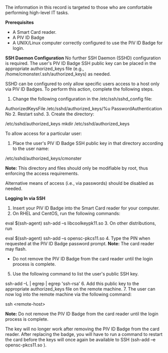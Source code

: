 The information in this record is targeted to those who are comfortable performing high-level IT tasks.

**Prerequisites**

- A Smart Card reader.
- A PIV ID Badge
- A UNIX/Linux computer correctly configured to use the PIV ID Badge for login.

**SSH Daemon Configuration**
No further SSH Daemon (SSHD) configuration is required. The user&#39;s PIV ID Badge SSH public key can be placed in the appropriate authorized\_keys file (e.g., /home/cmonster/.ssh/authorized\_keys) as needed.

SSHD can be configured to only allow specific users access to a host only via PIV ID Badges. To perform this action, complete the following steps.

1. Change the following configuration in the /etc/ssh/sshd\_config file:

AuthorizedKeysFile /etc/sshd/authorized\_keys/%u
PasswordAuthentication No
2. Restart sshd.
3. Create the directory:

/etc/sshd/authorized\_keys
mkdir /etc/sshd/authorized\_keys

To allow access for a particular user:

1. Place the user&#39;s PIV ID Badge SSH public key in that directory according to the user name:

/etc/sshd/authorized\_keys/cmonster

**Note:**  This directory and files should only be modifiable by root, thus enforcing the access requirements.

Alternative means of access (i.e., via passwords) should be disabled as needed.

**Logging In via SSH**

1. Insert your PIV ID Badge into the Smart Card reader for your computer.
2. On RHEL and CentOS, run the following commands:

eval $(ssh-agent)
ssh-add –s libcoolkeypk11.so
3. On other distributions, run

eval $(ssh-agent)
ssh-add –s opensc-pkcs11.so
4. Type the PIN when requested at the PIV ID Badge password prompt.  **Note:**  The card reader may flash.
  - Do not remove the PIV ID Badge from the card reader until the login process is complete.
5. Use the following command to list the user&#39;s public SSH key.

ssh-add –L | egrep  | egrep &#39;ssh-rsa&#39;
6. Add this public key to the appropriate authorized\_keys file on the remote machine.
7. The user can now log into the remote machine via the following command:

ssh &lt;remote-host&gt;

**Note:**  Do not remove the PIV ID Badge from the card reader until the login process is complete.

The key will no longer work after removing the PIV ID Badge from the card reader. After replacing the badge, you will have to run a command to restart the card before the keys will once again be available to SSH (ssh-add –e opensc-pkcs11.so ).
